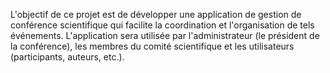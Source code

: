 L'objectif de ce projet est de développer une application de gestion de conférence scientifique qui facilite la coordination et l'organisation de tels événements. L'application sera utilisée par l'administrateur (le président de la conférence), les membres du comité scientifique et les utilisateurs (participants, auteurs, etc.).
